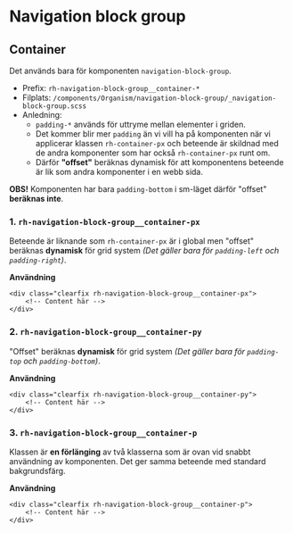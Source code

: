 # Navigation block group


## Container
Det används bara för komponenten `navigation-block-group`.
- Prefix: `rh-navigation-block-group__container-*`
- Filplats: `/components/Organism/navigation-block-group/_navigation-block-group.scss`
- Anledning:
    * `padding-*` används för uttryme mellan elementer i griden.
    * Det kommer blir mer `padding` än vi vill ha på komponenten när vi applicerar klassen `rh-container-px` och beteende är skildnad med de andra komponenter som har också `rh-container-px` runt om.
    * Därför __"offset"__ beräknas dynamisk för att komponentens beteende är lik som andra komponenter i en webb sida.

__OBS!__ Komponenten har bara `padding-bottom` i sm-läget därför "offset" __beräknas inte__.

### 1. `rh-navigation-block-group__container-px`
Beteende är liknande som `rh-container-px` är i global men "offset" beräknas __dynamisk__ för grid system _(Det gäller bara för `padding-left` och `padding-right`)_.

__Användning__
```
<div class="clearfix rh-navigation-block-group__container-px">
    <!-- Content här -->
</div>
```

### 2. `rh-navigation-block-group__container-py`
"Offset" beräknas __dynamisk__ för grid system _(Det gäller bara för `padding-top` och `padding-bottom`)_.

__Användning__
```
<div class="clearfix rh-navigation-block-group__container-py">
    <!-- Content här -->
</div>
```

### 3. `rh-navigation-block-group__container-p`
Klassen är __en förlänging__ av två klasserna som är ovan vid snabbt användning av komponenten. Det ger samma beteende med standard bakgrundsfärg.

__Användning__
```
<div class="clearfix rh-navigation-block-group__container-p">
    <!-- Content här -->
</div>
```